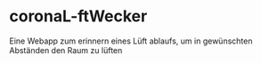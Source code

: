# coronaL-ftWecker
Eine Webapp zum erinnern eines Lüft ablaufs, um in gewünschten Abständen den Raum zu lüften
